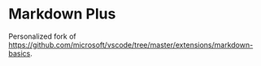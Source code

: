 # Markdown Plus

Personalized fork of <https://github.com/microsoft/vscode/tree/master/extensions/markdown-basics>.
